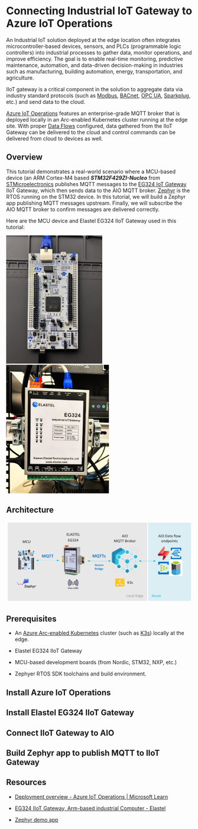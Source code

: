 # Connecting Industrial IoT Gateway to Azure IoT Operations

An Industrial IoT solution deployed at the edge location often integrates microcontroller-based devices, sensors, and PLCs (programmable logic controllers) into industrial processes to gather data, monitor operations, and improve efficiency.  The goal is to enable real-time monitoring, predictive maintenance, automation, and data-driven decision-making in industries such as manufacturing, building automation, energy, transportation, and agriculture.

IIoT gateway is a critical component in the solution to aggregate data via industry standard protocols (such as [Modbus](https://en.wikipedia.org/wiki/Modbus), [BACnet](https://en.wikipedia.org/wiki/BACnet), [OPC UA](https://en.wikipedia.org/wiki/OPC_Unified_Architecture), [Sparkplug](https://sparkplug.eclipse.org/), etc.) and send data to the cloud.

[Azure IoT Operations](https://learn.microsoft.com/en-us/azure/iot-operations/overview-iot-operations) features an enterprise-grade MQTT broker that is deployed locally in an Arc-enabled Kubernetes cluster running at the edge site. With proper [Data Flows](https://learn.microsoft.com/en-us/azure/iot-operations/connect-to-cloud/overview-dataflow) configured, data gathered from the IIoT Gateway can be delivered to the cloud and control commands can be delivered from cloud to devices as well.

## Overview

This tutorial demonstrates a real-world scenario where a MCU-based device (an ARM Cortex-M4 based ***STM32F429ZI-Nucleo*** from [STMicroelectronics](https://www.st.com/content/st_com/en.html) publishes MQTT messages to the [EG324 IoT Gateway](https://www.elastel.com/products/iot-gateway/eg324-iot-gateway/) IIoT Gateway, which then sends data to the AIO MQTT broker. [Zephyr](https://docs.zephyrproject.org/latest/develop/getting_started/index.html) is the RTOS running on the STM32 device. In this tutorial, we will build a Zephyr app publishing MQTT messages upstream. Finally, we will subscribe the AIO MQTT broker to confirm messages are delivered correctly.

Here are the MCU device and Elastel EG324 IIoT Gateway used in this tutorial:

<img title="" src="https://github.com/rickijen/azureiotoperations-elastel-zephyr/blob/main/artifacts/media/stm32f429zi.jpg?raw=true" alt="stm32" width="260">  <img title="" src="https://github.com/rickijen/azureiotoperations-elastel-zephyr/blob/main/artifacts/media/elastel-2.JPG?raw=true" alt="eg324" width="278">

## Architecture

<img title="" src="https://github.com/rickijen/azureiotoperations-elastel-zephyr/blob/main/artifacts/media/Elastel-HiveMQ.png?raw=true" alt="Architecture" data-align="inline">

## Prerequisites

- An [Azure Arc-enabled Kubernetes](https://learn.microsoft.com/en-us/azure/azure-arc/kubernetes/overview) cluster (such as [K3s]([K3s](https://k3s.io/))) locally at the edge.

- Elastel EG324 IIoT Gateway

- MCU-based development boards (from Nordic, STM32, NXP, etc.)

- Zephyer RTOS SDK toolchains and build environment.

## Install Azure IoT Operations

## Install Elastel EG324 IIoT Gateway

## Connect IIoT Gateway to AIO

## Build Zephyr app to publish MQTT to IIoT Gateway

## Resources

- [Deployment overview - Azure IoT Operations | Microsoft Learn](https://learn.microsoft.com/en-us/azure/iot-operations/deploy-iot-ops/overview-deploy)

- [EG324 IIoT Gateway, Arm-based industrial Computer - Elastel](https://www.elastel.com/products/iot-gateway/eg324-iot-gateway/)

- [Zephyr demo app](https://github.com/rickijen/zephyr-dhcp-mqtt)
